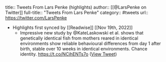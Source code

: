 title:: Tweets From Lars Penke (highlights)
author:: [[@LarsPenke on Twitter]]
full-title:: "Tweets From Lars Penke"
category:: #tweets
url:: https://twitter.com/LarsPenke

- Highlights first synced by [[Readwise]] [[Nov 19th, 2022]]
	- Impressive new study by @KateLaskowski et al. shows that genetically identical fish from mothers reared in identical environments show reliable behavioural differences from day 1 after birth, stable over 10 weeks in identical environments. Chance identity. https://t.co/NCihENTs7o ([View Tweet](https://twitter.com/LarsPenke/status/1587751659903631361))